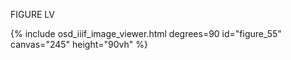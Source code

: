 FIGURE LV

{% include osd_iiif_image_viewer.html degrees=90 id="figure_55" canvas="245" height="90vh" %}
